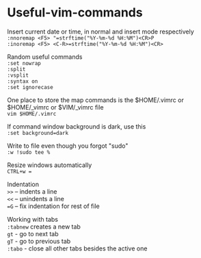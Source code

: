 # Useful-vim-commands  

Insert current date or time, in normal and insert mode respectively  
`:nnoremap <F5> "=strftime("%Y-%m-%d %H:%M")<CR>P`  
`:inoremap <F5> <C-R>=strftime("%Y-%m-%d %H:%M")<CR>`

Random useful commands  
`:set nowrap`  
`:split`  
`:vsplit`  
`:syntax on`  
`:set ignorecase`  

One place to store the map commands is the $HOME/.vimrc or $HOME/_vimrc or $VIM/_vimrc file  
`vim $HOME/.vimrc`

If command window background is dark, use this  
`:set background=dark`  

Write to file even though you forgot "sudo"  
`:w !sudo tee %`  

Resize windows automatically  
`CTRL+w =`

Indentation  
`>>` ⁠– indents a line  
`<<` ⁠– unindents a line  
`=G` – fix indentation for rest of file  
  
Working with tabs  
`:tabnew` creates a new tab  
`gt` - go to next tab  
`gT` - go to previous tab  
`:tabo` - close all other tabs besides the active one  
